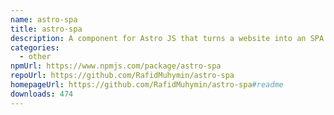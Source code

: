 ```yaml
---
name: astro-spa
title: astro-spa
description: A component for Astro JS that turns a website into an SPA
categories:
  - other
npmUrl: https://www.npmjs.com/package/astro-spa
repoUrl: https://github.com/RafidMuhymin/astro-spa
homepageUrl: https://github.com/RafidMuhymin/astro-spa#readme
downloads: 474
---
```

